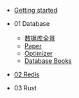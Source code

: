 - [Getting started]()

- 01 Database

  - [数据库全景](01_Database/README.md)
  - [Paper](01_Database/09_paper/README.md)
  - [Optimizer](01_Database/08_optimizer/README.md)
  - [Database Books](01_Database/10_books/README.md)

- [02 Redis](02_Redis/README.md)

- 03 Rust

